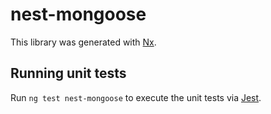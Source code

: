 # nest-mongoose

This library was generated with [Nx](https://nx.dev).

## Running unit tests

Run `ng test nest-mongoose` to execute the unit tests via [Jest](https://jestjs.io).

